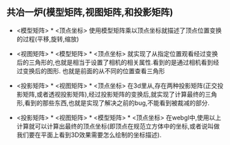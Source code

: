 ## 共冶一炉(模型矩阵,视图矩阵,和投影矩阵)


* <模型矩阵> * <顶点坐标>
    使用模型矩阵乘以顶点坐标就描述了顶点位置变换的过程(平移,旋转,缩放)
* <视图矩阵> * <模型矩阵> * <顶点坐标>
    就实现了从指定位置观看经过变换后的三角形的,也就是相当于设置了相机的相关属性.看到的是通过相机看到经过变换后的图形.
    也就是前面的从不同的位置查看三角形

* <投影矩阵> * <视图矩阵> * <顶点坐标>
    在3d里从,存在两种投影矩阵(正交投影矩阵,或者透视投影矩阵),经过投影矩阵的变换后,就实现了计算最终的三角形,看到的那些东西,也就是实现了解决之前的bug,不能看到被裁减的部分.

* <投影矩阵> * <视图矩阵> * <模型矩阵> * <顶点坐标>
    在webgl中,使用以上计算就可以计算出最终的顶点坐标(即顶点在规范立方体中的坐标,或者说叫做我们要在平面上看到3D效果需要怎么绘制的坐标描述).
  

